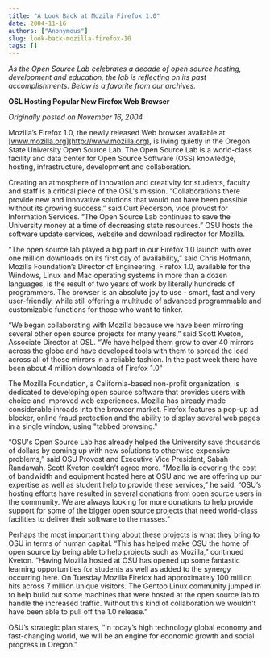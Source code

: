 ```yaml
---
title: "A Look Back at Mozila Firefox 1.0"
date: 2004-11-16
authors: ["Anonymous"]
slug: look-back-mozilla-firefox-10
tags: []
---
```


_As the Open Source Lab celebrates a decade of open source hosting, development and education, the lab is reflecting on
its past accomplishments. Below is a favorite from our archives._

**OSL Hosting Popular New Firefox Web Browser**

_Originally posted on November 16, 2004_

Mozilla’s Firefox 1.0, the newly released Web browser available at [www.mozilla.org](http://www.mozilla.org), is living
quietly in the Oregon State University Open Source Lab. The Open Source Lab is a world-class facility and data center
for Open Source Software (OSS) knowledge, hosting, infrastructure, development and collaboration.

Creating an atmosphere of innovation and creativity for students, faculty and staff is a critical piece of the OSL's
mission. “Collaborations there provide new and innovative solutions that would not have been possible without its
growing success,” said Curt Pederson, vice provost for Information Services. “The Open Source Lab continues to save the
University money at a time of decreasing state resources.” OSU hosts the software update services, website and download
redirector for Mozilla.

“The open source lab played a big part in our Firefox 1.0 launch with over one million downloads on its first day of
availability,” said Chris Hofmann, Mozilla Foundation’s Director of Engineering. Firefox 1.0, available for the Windows,
Linux and Mac operating systems in more than a dozen languages, is the result of two years of work by literally hundreds
of programmers. The browser is an absolute joy to use - smart, fast and very user-friendly, while still offering a
multitude of advanced programmable and customizable functions for those who want to tinker.

“We began collaborating with Mozilla because we have been mirroring several other open source projects for many years,”
said Scott Kveton, Associate Director at OSL. “We have helped them grow to over 40 mirrors across the globe and have
developed tools with them to spread the load across all of those mirrors in a reliable fashion. In the past week there
have been about 4 million downloads of Firefox 1.0”

The Mozilla Foundation, a California-based non-profit organization, is dedicated to developing open source software that
provides users with choice and improved web experiences. Mozilla has already made considerable inroads into the browser
market. Firefox features a pop-up ad blocker, online fraud protection and the ability to display several web pages in a
single window, using "tabbed browsing."

“OSU's Open Source Lab has already helped the University save thousands of dollars by coming up with new solutions to
otherwise expensive problems,” said OSU Provost and Executive Vice President, Sabah Randawah. Scott Kveton couldn’t
agree more. “Mozilla is covering the cost of bandwidth and equipment hosted here at OSU and we are offering up our
expertise as well as student help to provide these services,” he said. “OSU’s hosting efforts have resulted in several
donations from open source users in the community. We are always looking for more donations to help provide support for
some of the bigger open source projects that need world-class facilities to deliver their software to the masses.”

Perhaps the most important thing about these projects is what they bring to OSU in terms of human capital. “This has
helped make OSU the home of open source by being able to help projects such as Mozilla,” continued Kveton. “Having
Mozilla hosted at OSU has opened up some fantastic learning opportunities for students as well as added to the synergy
occurring here. On Tuesday Mozilla Firefox had approximately 100 million hits across 7 million unique visitors. The
Gentoo Linux community jumped in to help build out some machines that were hosted at the open source lab to handle the
increased traffic. Without this kind of collaboration we wouldn't have been able to pull off the 1.0 release.”

OSU’s strategic plan states, “In today’s high technology global economy and fast-changing world, we will be an engine
for economic growth and social progress in Oregon.”
